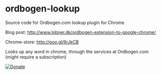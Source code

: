 # ordbogen-lookup
Source code for Ordbogen.com lookup plugin for Chrome

Blog post: http://www.lobner.dk/ordbogen-extension-to-google-chrome/

Chrome-store: http://goo.gl/6rJkCB

Looks up any word in chrome, through the services at Ordbogen.com (might require a subscription)

[![Donate](https://img.shields.io/badge/Donate-PayPal-green.svg)](https://www.paypal.me/lobner/5dkk)
